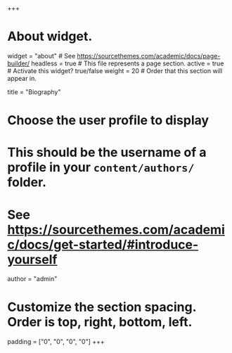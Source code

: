 +++
# About widget.
widget = "about"  # See https://sourcethemes.com/academic/docs/page-builder/
headless = true  # This file represents a page section.
active = true  # Activate this widget? true/false
weight = 20  # Order that this section will appear in.

title = "Biography"

# Choose the user profile to display
# This should be the username of a profile in your `content/authors/` folder.
  # See https://sourcethemes.com/academic/docs/get-started/#introduce-yourself
author = "admin"

# Customize the section spacing. Order is top, right, bottom, left.
  padding = ["0", "0", "0", "0"]
+++
